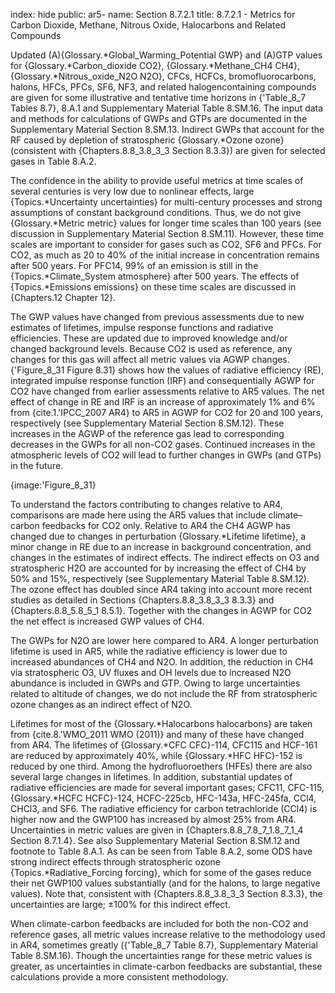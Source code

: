 index: hide
public: ar5-
name: Section 8.7.2.1
title: 8.7.2.1 - Metrics for Carbon Dioxide, Methane, Nitrous Oxide, Halocarbons and Related Compounds

Updated (A){Glossary.*Global_Warming_Potential GWP} and (A)GTP values for {Glossary.*Carbon_dioxide CO2}, {Glossary.*Methane_CH4 CH4}, {Glossary.*Nitrous_oxide_N2O N2O}, CFCs, HCFCs, bromofluorocarbons, halons, HFCs, PFCs, SF6, NF3, and related halogencontaining compounds are given for some illustrative and tentative time horizons in {'Table_8_7 Tables 8.7}, 8.A.1 and Supplementary Material Table 8.SM.16. The input data and methods for calculations of GWPs and GTPs are documented in the Supplementary Material Section 8.SM.13. Indirect GWPs that account for the RF caused by depletion of stratospheric {Glossary.*Ozone ozone} (consistent with {Chapters.8.8_3.8_3_3 Section 8.3.3}) are given for selected gases in Table 8.A.2.

The confidence in the ability to provide useful metrics at time scales of several centuries is very low due to nonlinear effects, large {Topics.*Uncertainty uncertainties} for multi-century processes and strong assumptions of constant background conditions. Thus, we do not give {Glossary.*Metric metric} values for longer time scales than 100 years (see discussion in Supplementary Material Section 8.SM.11). However, these time scales are important to consider for gases such as CO2, SF6 and PFCs. For CO2, as much as 20 to 40% of the initial increase in concentration remains after 500 years. For PFC14, 99% of an emission is still in the {Topics.*Climate_System atmosphere} after 500 years. The effects of {Topics.*Emissions emissions} on these time scales are discussed in {Chapters.12 Chapter 12}.

The GWP values have changed from previous assessments due to new estimates of lifetimes, impulse response functions and radiative efficiencies. These are updated due to improved knowledge and/or changed background levels. Because CO2 is used as reference, any changes for this gas will affect all metric values via AGWP changes. {'Figure_8_31 Figure 8.31} shows how the values of radiative efficiency (RE), integrated impulse response function (IRF) and consequentially AGWP for CO2 have changed from earlier assessments relative to AR5 values. The net effect of change in RE and IRF is an increase of approximately 1% and 6% from {cite.1.'IPCC_2007 AR4} to AR5 in AGWP for CO2 for 20 and 100 years, respectively (see Supplementary Material Section 8.SM.12). These increases in the AGWP of the reference gas lead to corresponding decreases in the GWPs for all non-CO2 gases. Continued increases in the atmospheric levels of CO2 will lead to further changes in GWPs (and GTPs) in the future.

{image:'Figure_8_31}

To understand the factors contributing to changes relative to AR4, comparisons are made here using the AR5 values that include climate– carbon feedbacks for CO2 only. Relative to AR4 the CH4 AGWP has changed due to changes in perturbation {Glossary.*Lifetime lifetime}, a minor change in RE due to an increase in background concentration, and changes in the estimates of indirect effects. The indirect effects on O3 and stratospheric H2O are accounted for by increasing the effect of CH4 by 50% and 15%, respectively (see Supplementary Material Table 8.SM.12). The ozone effect has doubled since AR4 taking into account more recent studies as detailed in Sections {Chapters.8.8_3.8_3_3 8.3.3} and {Chapters.8.8_5.8_5_1 8.5.1}. Together with the changes in AGWP for CO2 the net effect is increased GWP values of CH4.

The GWPs for N2O are lower here compared to AR4. A longer perturbation lifetime is used in AR5, while the radiative efficiency is lower due to increased abundances of CH4 and N2O. In addition, the reduction in CH4 via stratospheric O3, UV fluxes and OH levels due to increased N2O abundance is included in GWPs and GTP. Owing to large uncertainties related to altitude of changes, we do not include the RF from stratospheric ozone changes as an indirect effect of N2O.

Lifetimes for most of the {Glossary.*Halocarbons halocarbons} are taken from {cite.8.'WMO_2011 WMO (2011)} and many of these have changed from AR4. The lifetimes of {Glossary.*CFC CFC}-114, CFC115 and HCF-161 are reduced by approximately 40%, while {Glossary.*HFC HFC}-152 is reduced by one third. Among the hydrofluoroethers (HFEs) there are also several large changes in lifetimes. In addition, substantial updates of radiative efficiencies are made for several important gases; CFC11, CFC-115, {Glossary.*HCFC HCFC}-124, HCFC-225cb, HFC-143a, HFC-245fa, CCl4, CHCl3, and SF6. The radiative efficiency for carbon tetrachloride (CCl4) is higher now and the GWP100 has increased by almost 25% from AR4. Uncertainties in metric values are given in {Chapters.8.8_7.8_7_1.8_7_1_4 Section 8.7.1.4}. See also Supplementary Material Section 8.SM.12 and footnote to Table 8.A.1. As can be seen from Table 8.A.2, some ODS have strong indirect effects through stratospheric ozone {Topics.*Radiative_Forcing forcing}, which for some of the gases reduce their net GWP100 values substantially (and for the halons, to large negative values). Note that, consistent with {Chapters.8.8_3.8_3_3 Section 8.3.3}, the uncertainties are large; ±100% for this indirect effect.

When climate-carbon feedbacks are included for both the non-CO2 and reference gases, all metric values increase relative to the methodology used in AR4, sometimes greatly ({'Table_8_7 Table 8.7}, Supplementary Material Table 8.SM.16). Though the uncertainties range for these metric values is greater, as uncertainties in climate-carbon feedbacks are substantial, these calculations provide a more consistent methodology.
